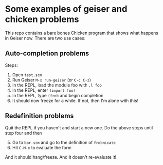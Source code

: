 # Some examples of geiser and chicken problems

This repo contains a bare bones Chicken program that shows what happens in
Geiser now. There are two use cases:

## Auto-completion problems

Steps:

1. Open `test.scm`
2. Run Geiser `M-x run-geiser` (or `C-c C-z`)
3. In the REPL, load the module foo with `,l foo`
4. In the REPL, enter `(import foo)`
5. In the REPL, type `(frob` and begin completion
6. It should now freeze for a while. If not, then I'm alone with this!

## Redefinition problems

Quit the REPL if you haven't and start a new one. Do the above steps until step
four and then

5. Go to `bar.scm` and go to the definition of `frobnicate`
6. Hit `C-M-x` to evaluate the form

And it should hang/freeze. And it doesn't re-evaluate it!
